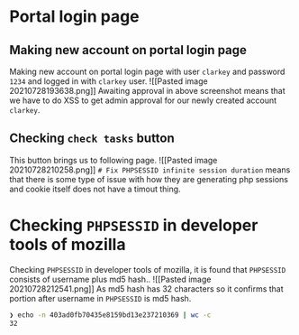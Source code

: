 # Portal login page
## Making new account on portal login page
Making new account on portal login page with user `clarkey` and password `1234` and logged in with `clarkey` user.
![[Pasted image 20210728193638.png]]
Awaiting approval in above screenshot means that we have to do XSS to get admin approval for our newly created account `clarkey`.
## Checking `check tasks` button
This button brings us to following page.
![[Pasted image 20210728210258.png]]
`# Fix PHPSESSID infinite session duration` means that there is some type of issue with how they are generating php sessions and cookie itself does not have a timout thing.
# Checking `PHPSESSID` in developer tools of mozilla
Checking `PHPSESSID` in developer tools of mozilla, it is found that `PHPSESSID` consists of username plus md5 hash.. 
![[Pasted image 20210728212541.png]]
As md5 hash has 32 characters so it confirms that portion after username in `PHPSESSID` is md5 hash.
```bash
❯ echo -n 403ad0fb70435e8159bd13e237210369 | wc -c
32
```
